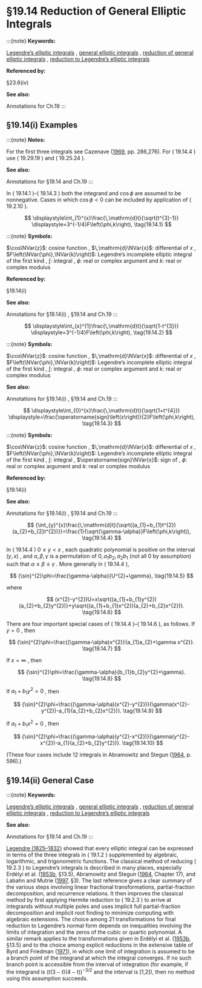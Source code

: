 # §19.14 Reduction of General Elliptic Integrals

:::{note}
**Keywords:**

[Legendre’s elliptic integrals](http://dlmf.nist.gov/search/search?q=Legendre%20elliptic%20integrals) , [general elliptic integrals](http://dlmf.nist.gov/search/search?q=general%20elliptic%20integrals) , [reduction of general elliptic integrals](http://dlmf.nist.gov/search/search?q=reduction%20of%20general%20elliptic%20integrals) , [reduction to Legendre’s elliptic integrals](http://dlmf.nist.gov/search/search?q=reduction%20to%20Legendre%20elliptic%20integrals)

**Referenced by:**

§23.6(iv)

**See also:**

Annotations for Ch.19
:::


## §19.14(i) Examples

:::{note}
**Notes:**

For the first three integrals see Cazenave ([1969](./bib/C.html#bib461 "Intégrales et Fonctions Elliptiques en Vue des Applications"), pp. 286,276). For ( 19.14.4 ) use ( 19.29.19 ) and ( 19.25.24 ).

**See also:**

Annotations for §19.14 and Ch.19
:::

In ( 19.14.1 )–( 19.14.3 ) both the integrand and $\cos\phi$ are assumed to be nonnegative. Cases in which $\cos\phi<0$ can be included by application of ( 19.2.10 ).

<a id="EGx1"></a>

$$
\displaystyle\int_{1}^{x}\frac{\,\mathrm{d}t}{\sqrt{t^{3}-1}} \displaystyle=3^{-1/4}F\left(\phi,k\right), \tag{19.14.1}
$$

:::{note}
**Symbols:**

$\cos\NVar{z}$: cosine function , $\,\mathrm{d}\NVar{x}$: differential of $x$ , $F\left(\NVar{\phi},\NVar{k}\right)$: Legendre’s incomplete elliptic integral of the first kind , $\int$: integral , $\phi$: real or complex argument and $k$: real or complex modulus

**Referenced by:**

§19.14(i)

**See also:**

Annotations for §19.14(i) , §19.14 and Ch.19
:::

$$
\displaystyle\int_{x}^{1}\frac{\,\mathrm{d}t}{\sqrt{1-t^{3}}} \displaystyle=3^{-1/4}F\left(\phi,k\right), \tag{19.14.2}
$$

:::{note}
**Symbols:**

$\cos\NVar{z}$: cosine function , $\,\mathrm{d}\NVar{x}$: differential of $x$ , $F\left(\NVar{\phi},\NVar{k}\right)$: Legendre’s incomplete elliptic integral of the first kind , $\int$: integral , $\phi$: real or complex argument and $k$: real or complex modulus

**See also:**

Annotations for §19.14(i) , §19.14 and Ch.19
:::

$$
\displaystyle\int_{0}^{x}\frac{\,\mathrm{d}t}{\sqrt{1+t^{4}}} \displaystyle=\frac{\operatorname{sign}\left(x\right)}{2}F\left(\phi,k\right), \tag{19.14.3}
$$

:::{note}
**Symbols:**

$\cos\NVar{z}$: cosine function , $\,\mathrm{d}\NVar{x}$: differential of $x$ , $F\left(\NVar{\phi},\NVar{k}\right)$: Legendre’s incomplete elliptic integral of the first kind , $\int$: integral , $\operatorname{sign}\NVar{x}$: sign of , $\phi$: real or complex argument and $k$: real or complex modulus

**Referenced by:**

§19.14(i)

**See also:**

Annotations for §19.14(i) , §19.14 and Ch.19
:::


<a id="E4"></a>
$$
{\int_{y}^{x}\frac{\,\mathrm{d}t}{\sqrt{(a_{1}+b_{1}t^{2})(a_{2}+b_{2}t^{2})}}=\frac{1}{\sqrt{\gamma-\alpha}}F\left(\phi,k\right)}, \tag{19.14.4}
$$

In ( 19.14.4 ) $0\leq y<x$ , each quadratic polynomial is positive on the interval $(y,x)$ , and $\alpha,\beta,\gamma$ is a permutation of $0,a_{1}b_{2},a_{2}b_{1}$ (not all 0 by assumption) such that $\alpha\leq\beta\leq\gamma$ . More generally in ( 19.14.4 ),


<a id="E5"></a>
$$
{\sin}^{2}\phi=\frac{\gamma-\alpha}{U^{2}+\gamma}, \tag{19.14.5}
$$

where


<a id="E6"></a>
$$
(x^{2}-y^{2})U=x\sqrt{(a_{1}+b_{1}y^{2})(a_{2}+b_{2}y^{2})}+y\sqrt{(a_{1}+b_{1}x^{2})(a_{2}+b_{2}x^{2})}. \tag{19.14.6}
$$

There are four important special cases of ( 19.14.4 )–( 19.14.6 ), as follows. If $y=0$ , then


<a id="E7"></a>
$$
{\sin}^{2}\phi=\frac{(\gamma-\alpha)x^{2}}{a_{1}a_{2}+\gamma x^{2}}. \tag{19.14.7}
$$

If $x=\infty$ , then


<a id="E8"></a>
$$
{\sin}^{2}\phi=\frac{\gamma-\alpha}{b_{1}b_{2}y^{2}+\gamma}. \tag{19.14.8}
$$

If $a_{1}+b_{1}y^{2}=0$ , then


<a id="E9"></a>
$$
{\sin}^{2}\phi=\frac{(\gamma-\alpha)(x^{2}-y^{2})}{\gamma(x^{2}-y^{2})-a_{1}(a_{2}+b_{2}x^{2})}. \tag{19.14.9}
$$

If $a_{1}+b_{1}x^{2}=0$ , then


<a id="E10"></a>
$$
{\sin}^{2}\phi=\frac{(\gamma-\alpha)(y^{2}-x^{2})}{\gamma(y^{2}-x^{2})-a_{1}(a_{2}+b_{2}y^{2})}. \tag{19.14.10}
$$

(These four cases include 12 integrals in Abramowitz and Stegun ([1964](./bib/index.html#bib24 "Handbook of Mathematical Functions with Formulas, Graphs, and Mathematical Tables"), p. 596).)


## §19.14(ii) General Case

:::{note}
**Keywords:**

[Legendre’s elliptic integrals](http://dlmf.nist.gov/search/search?q=Legendre%20elliptic%20integrals) , [general elliptic integrals](http://dlmf.nist.gov/search/search?q=general%20elliptic%20integrals) , [reduction of general elliptic integrals](http://dlmf.nist.gov/search/search?q=reduction%20of%20general%20elliptic%20integrals) , [reduction to Legendre’s elliptic integrals](http://dlmf.nist.gov/search/search?q=reduction%20to%20Legendre%20elliptic%20integrals)

**See also:**

Annotations for §19.14 and Ch.19
:::

[Legendre (1825–1832)](./bib/L.html#bib1402 "Traité des fonctions elliptiques et des intégrales Eulériennes") showed that every elliptic integral can be expressed in terms of the three integrals in ( 19.1.2 ) supplemented by algebraic, logarithmic, and trigonometric functions. The classical method of reducing ( 19.2.3 ) to Legendre’s integrals is described in many places, especially Erdélyi et al. ([1953b](./bib/E.html#bib752 "Higher Transcendental Functions. Vol. II"), §13.5), Abramowitz and Stegun ([1964](./bib/index.html#bib24 "Handbook of Mathematical Functions with Formulas, Graphs, and Mathematical Tables"), Chapter 17), and Labahn and Mutrie ([1997](./bib/L.html#bib1359 "Reduction of Elliptic Integrals to Legendre Normal Form"), §3). The last reference gives a clear summary of the various steps involving linear fractional transformations, partial-fraction decomposition, and recurrence relations. It then improves the classical method by first applying Hermite reduction to ( 19.2.3 ) to arrive at integrands without multiple poles and uses implicit full partial-fraction decomposition and implicit root finding to minimize computing with algebraic extensions. The choice among 21 transformations for final reduction to Legendre’s normal form depends on inequalities involving the limits of integration and the zeros of the cubic or quartic polynomial. A similar remark applies to the transformations given in Erdélyi et al. ([1953b](./bib/E.html#bib752 "Higher Transcendental Functions. Vol. II"), §13.5) and to the choice among explicit reductions in the extensive table of Byrd and Friedman ([1971](./bib/B.html#bib400 "Handbook of Elliptic Integrals for Engineers and Scientists")), in which one limit of integration is assumed to be a branch point of the integrand at which the integral converges. If no such branch point is accessible from the interval of integration (for example, if the integrand is $(t(3-t)(4-t))^{-3/2}$ and the interval is [1,2]), then no method using this assumption succeeds.

